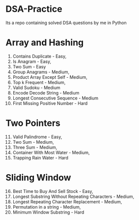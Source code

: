 # DSA-Practice
Its a repo containing solved DSA questions by me in Python

# Array and Hashing
1. Contains Duplicate - Easy,
2. Is Anagram - Easy,
3. Two Sum - Easy
4. Group Anagrams - Medium,
5. Product Array Except Self - Medium,
6. Top k Frequent - Medium,
7. Valid Sudoku - Medium
8. Encode Decode String - Medium
9. Longest Consecutive Sequence - Medium
10. First Missing Positive Number - Hard

# Two Pointers
11. Valid Palindrome - Easy,
12. Two Sum - Medium,
13. Three Sum - Medium,
14. Container With Most Water - Medium, 
15. Trapping Rain Water - Hard

# Sliding Window
16. Best Time to Buy And Sell Stock - Easy,
17. Longest Substring Without Repeating Characters - Medium,
18. Longest Repeating Character Replacement - Medium,
19. Permutation in a string - Medium,
20. Minimum Window Substring - Hard

